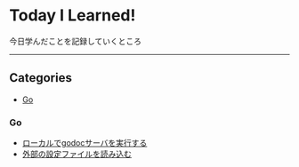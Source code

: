 # Today I Learned!

今日学んだことを記録していくところ

---

## Categories

- [Go](#Go)



### Go

- [ローカルでgodocサーバを実行する](go/godoc-offline.md)
- [外部の設定ファイルを読み込む](go/read-inifile.md)
